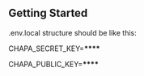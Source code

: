 ## Getting Started
.env.local structure should be like this:

CHAPA_SECRET_KEY=******\*\*\*\*******

CHAPA_PUBLIC_KEY=****\*\*\*\*****
